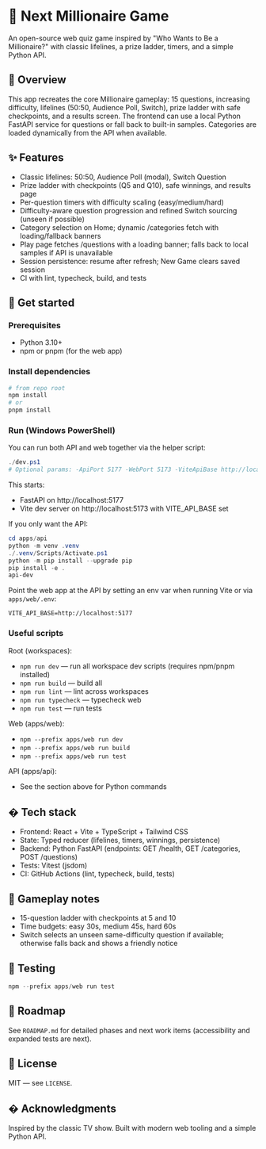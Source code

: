 # 🎯 Next Millionaire Game

An open-source web quiz game inspired by "Who Wants to Be a Millionaire?" with classic lifelines, a prize ladder, timers, and a simple Python API.

## 🌟 Overview

This app recreates the core Millionaire gameplay: 15 questions, increasing difficulty, lifelines (50:50, Audience Poll, Switch), prize ladder with safe checkpoints, and a results screen. The frontend can use a local Python FastAPI service for questions or fall back to built-in samples. Categories are loaded dynamically from the API when available.

## ✨ Features

- Classic lifelines: 50:50, Audience Poll (modal), Switch Question
- Prize ladder with checkpoints (Q5 and Q10), safe winnings, and results page
- Per-question timers with difficulty scaling (easy/medium/hard)
- Difficulty-aware question progression and refined Switch sourcing (unseen if possible)
- Category selection on Home; dynamic /categories fetch with loading/fallback banners
- Play page fetches /questions with a loading banner; falls back to local samples if API is unavailable
- Session persistence: resume after refresh; New Game clears saved session
- CI with lint, typecheck, build, and tests

## 🚀 Get started

### Prerequisites
- Python 3.10+
- npm or pnpm (for the web app)

### Install dependencies
```powershell
# from repo root
npm install
# or
pnpm install
```

### Run (Windows PowerShell)
You can run both API and web together via the helper script:

```powershell
./dev.ps1
# Optional params: -ApiPort 5177 -WebPort 5173 -ViteApiBase http://localhost:5177
```

This starts:
- FastAPI on http://localhost:5177
- Vite dev server on http://localhost:5173 with VITE_API_BASE set

If you only want the API:

```powershell
cd apps/api
python -m venv .venv
./.venv/Scripts/Activate.ps1
python -m pip install --upgrade pip
pip install -e .
api-dev
```

Point the web app at the API by setting an env var when running Vite or via `apps/web/.env`:

```
VITE_API_BASE=http://localhost:5177
```

### Useful scripts

Root (workspaces):
- `npm run dev` — run all workspace dev scripts (requires npm/pnpm installed)
- `npm run build` — build all
- `npm run lint` — lint across workspaces
- `npm run typecheck` — typecheck web
- `npm run test` — run tests

Web (apps/web):
- `npm --prefix apps/web run dev`
- `npm --prefix apps/web run build`
- `npm --prefix apps/web run test`

API (apps/api):
- See the section above for Python commands

## �️ Tech stack

- Frontend: React + Vite + TypeScript + Tailwind CSS
- State: Typed reducer (lifelines, timers, winnings, persistence)
- Backend: Python FastAPI (endpoints: GET /health, GET /categories, POST /questions)
- Tests: Vitest (jsdom)
- CI: GitHub Actions (lint, typecheck, build, tests)

## 🧩 Gameplay notes

- 15-question ladder with checkpoints at 5 and 10
- Time budgets: easy 30s, medium 45s, hard 60s
- Switch selects an unseen same-difficulty question if available; otherwise falls back and shows a friendly notice

## 🧪 Testing

```powershell
npm --prefix apps/web run test
```

## 📜 Roadmap

See `ROADMAP.md` for detailed phases and next work items (accessibility and expanded tests are next).

## 📄 License

MIT — see `LICENSE`.

## � Acknowledgments

Inspired by the classic TV show. Built with modern web tooling and a simple Python API.
